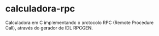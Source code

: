 # calculadora-rpc
Calculadora em C implementando o protocolo RPC (Remote Procedure Call), através do gerador de IDL RPCGEN.
